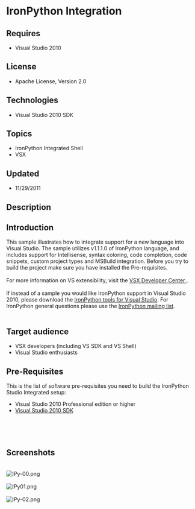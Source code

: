 # IronPython Integration
## Requires
- Visual Studio 2010
## License
- Apache License, Version 2.0
## Technologies
- Visual Studio 2010 SDK
## Topics
- IronPython Integrated Shell
- VSX
## Updated
- 11/29/2011
## Description

<h2 class="wikidoc">Introduction</h2>
<div class="wikidoc">This sample illustrates how to integrate support for a new language into Visual Studio. The sample utilizes v1.1.1.0 of IronPython language, and includes support for Intellisense, syntax coloring, code completion, code snippets, custom
 project types and MSBuild integration. Before you try to build the project make sure you have installed the Pre-requisites.<br>
<br>
For more information on VS extensibility, visit the <a class="externalLink" href="http://msdn.com/vsx">
VSX Developer Center<span class="externalLinkIcon">&nbsp;</span></a>.<br>
<br>
If instead of a sample you would like IronPython support in Visual Studio 2010, please download the
<a class="externalLink" href="http://ironpython.net/ironpython/tools/">IronPython tools for Visual Studio</a>. For IronPython general questions please use the
<a class="externalLink" href="http://lists.ironpython.com/listinfo.cgi/users-ironpython.com">
IronPython mailing list</a>.<br>
<br>
</div>
<h2 class="wikidoc">Target audience</h2>
<div class="wikidoc">
<ul>
<li>VSX developers (including VS SDK and VS Shell) </li><li>Visual Studio enthusiasts </li></ul>
</div>
<h2 class="wikidoc">Pre-Requisites</h2>
<div class="wikidoc">This is the list of software pre-requisites you need to build the IronPython Studio Integrated setup:</div>
<div class="wikidoc">
<ul>
<li>Visual Studio 2010 Professional edition or higher </li><li><a class="externalLink" href="http://www.microsoft.com/downloads/details.aspx?familyid=47305CF4-2BEA-43C0-91CD-1B853602DCC5&displaylang=en">Visual Studio 2010 SDK</a>
</li></ul>
&nbsp;</div>
<p>&nbsp;</p>
<h2>Screenshots</h2>
<p><br>
<img src="-filedownload.aspx?projectname=ipyintegration&downloadid=10768" alt="IPy-00.png"><br>
<br>
<img src="-filedownload.aspx?projectname=ipyintegration&downloadid=10766" alt="IPy01.png"><br>
<br>
<img src="-filedownload.aspx?projectname=ipyintegration&downloadid=10769" alt="IPy-02.png"></p>
